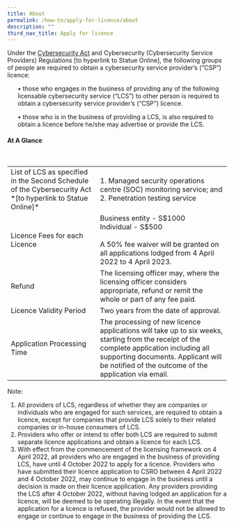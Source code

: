 ```yaml
---
title: About
permalink: /how-to/apply-for-licence/about
description: ""
third_nav_title: Apply for licence
---
```

Under the [Cybersecurity Act](https://sso.agc.gov.sg/Acts-Supp/9-2018/) and Cybersecurity (Cybersecurity Service Providers) Regulations [to hyperlink to Statue Online], the following groups of people are required to obtain a cybersecurity service provider’s (“CSP”) licence:
<ol>•	those who engages in the business of providing any of the following licensable cybersecurity service (“LCS”) to other person is required to obtain a cybersecurity service provider’s (“CSP”) licence.</ol>
<ol>•	those who is in the business of providing a LCS, is also required to obtain a licence before he/she may advertise or provide the LCS.</ol>

#### At A Glance
<br>
<table class="table-v">
    <tr>
    <td>List of LCS as specified in the Second Schedule of the Cybersecurity Act *[to hyperlink to Statue Online]*</td>
    <td>1. Managed security operations centre (SOC) monitoring service; and<br>
2. Penetration testing service
</td>
  </tr><tr>
	<td>Licence Fees for each Licence</td>
    <td>Business entity - S$1000 <br>Individual - S$500<br><br>A 50% fee waiver will be granted on all applications lodged from 4 April 2022 to 4 April 2023.</td>
  </tr>
  <tr>
		<td>Refund</td>
    <td>The licensing officer may, where the licensing officer considers appropriate, refund or remit the whole or part of any fee paid.</td>
  </tr>
  <tr>
		<td>Licence Validity Period</td>
		<td>Two years from the date of approval.</td>
  </tr>
	<td>Application Processing Time</td>
    <td>The processing of new licence applications will take up to six weeks, starting from the receipt of the complete application including all supporting documents. Applicant will be notified of the outcome of the application via email.</font></td>
</table>

Note:
<ol>
<li>All providers of LCS, regardless of whether they are companies or individuals who are engaged for such services, are required to obtain a licence, except for companies that provide LCS solely to their related companies or in-house consumers of LCS.</li>
	
<li>Providers who offer or intend to offer both LCS are required to submit separate licence applications and obtain a licence for each LCS.</li>
	
<li>With effect from the commencement of the licensing framework on 4 April 2022, all providers who are engaged in the business of providing LCS, have until 4 October 2022 to apply for a licence. Providers who have submitted their licence application to CSRO between 4 April 2022 and 4 October 2022, may continue to engage in the business until a decision is made on their licence application. Any providers providing the LCS after 4 October 2022, without having lodged an application for a licence, will be deemed to be operating illegally. In the event that the application for a licence is refused, the provider would not be allowed to engage or continue to engage in the business of providing the LCS.</li>